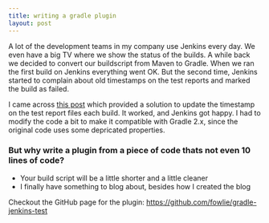 ```yaml
---
title: writing a gradle plugin
layout: post
---
```

A lot of the development teams in my company use Jenkins every day. We even have a big TV where we show the status of the builds. A while back we decided to convert our buildscript from Maven to Gradle. When we ran the first build on Jenkins everything went OK. But the second time, Jenkins started to complain about old timestamps on the test reports and marked the build as failed. 

I came across [this post](http://www.practicalgradle.org/blog/2011/06/incremental-tests-with-jenkins/) which provided a solution to update the timestamp on the test report files each build. It worked, and Jenkins got happy. I had to modify the code a bit to make it compatible with Gradle 2.x, since the original code uses some depricated properties.

### But why write a plugin from a piece of code thats not even 10 lines of code?
* Your build script will be a little shorter and a little cleaner
* I finally have something to blog about, besides how I created the blog

Checkout the GitHub page for the plugin: https://github.com/fowlie/gradle-jenkins-test
